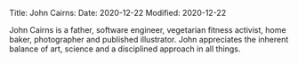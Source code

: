 Title: John Cairns:
Date: 2020-12-22
Modified: 2020-12-22

John Cairns is a father, software engineer, vegetarian fitness activist, home baker, photographer and published illustrator.  John appreciates the inherent balance of art, science and a disciplined approach in all things.
